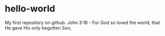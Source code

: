 # hello-world
My first repository on github.
John 3:16 - For God so loved the world, that He gave His only begotten Son,
